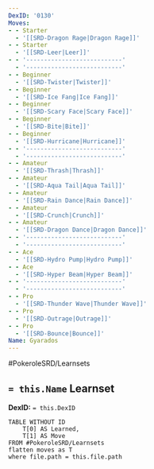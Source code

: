 ```yaml
---
DexID: '0130'
Moves:
- - Starter
  - '[[SRD-Dragon Rage|Dragon Rage]]'
- - Starter
  - '[[SRD-Leer|Leer]]'
- - '---------------------------'
  - '---------------------------'
- - Beginner
  - '[[SRD-Twister|Twister]]'
- - Beginner
  - '[[SRD-Ice Fang|Ice Fang]]'
- - Beginner
  - '[[SRD-Scary Face|Scary Face]]'
- - Beginner
  - '[[SRD-Bite|Bite]]'
- - Beginner
  - '[[SRD-Hurricane|Hurricane]]'
- - '---------------------------'
  - '---------------------------'
- - Amateur
  - '[[SRD-Thrash|Thrash]]'
- - Amateur
  - '[[SRD-Aqua Tail|Aqua Tail]]'
- - Amateur
  - '[[SRD-Rain Dance|Rain Dance]]'
- - Amateur
  - '[[SRD-Crunch|Crunch]]'
- - Amateur
  - '[[SRD-Dragon Dance|Dragon Dance]]'
- - '---------------------------'
  - '---------------------------'
- - Ace
  - '[[SRD-Hydro Pump|Hydro Pump]]'
- - Ace
  - '[[SRD-Hyper Beam|Hyper Beam]]'
- - '---------------------------'
  - '---------------------------'
- - Pro
  - '[[SRD-Thunder Wave|Thunder Wave]]'
- - Pro
  - '[[SRD-Outrage|Outrage]]'
- - Pro
  - '[[SRD-Bounce|Bounce]]'
Name: Gyarados
---
```


#PokeroleSRD/Learnsets

## `= this.Name` Learnset

**DexID:** `= this.DexID`

```dataview
TABLE WITHOUT ID
    T[0] AS Learned,
    T[1] AS Move
FROM #PokeroleSRD/Learnsets
flatten moves as T
where file.path = this.file.path
```
